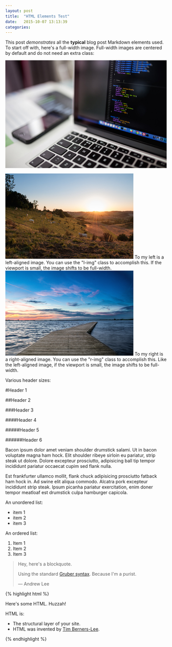 ```yaml
---
layout: post
title:  "HTML Elements Test"
date:   2015-10-07 13:13:39
categories:
---
```

This post _demonstrates_ all the **typical** blog post Markdown elements used. To start off with, here's a full-width image. Full-width images are centered by default and do not need an extra class:

![Example Image](/assets/images/example-image.jpg "Example Image")

<img src="/assets/images/left-example-image.jpg" alt="Left-aligned image" class="l-img">
To my left is a left-aligned image. You can use the "l-img" class to accomplish this. If the viewport is small, the image shifts to be full-width.

<img src="/assets/images/right-example-image.jpg" alt="Left-aligned image" class="r-img">
To my right is a right-aligned image. You can use the "r-img" class to accomplish this. Like the left-aligned image, if the viewport is small, the image shifts to be full-width.

Various header sizes:

#Header 1

##Header 2

###Header 3

####Header 4

#####Header 5

######Header 6

Bacon ipsum dolor amet veniam shoulder drumstick salami. Ut in bacon voluptate magna ham hock. Elit shoulder ribeye sirloin eu pariatur, strip steak ut dolore. Dolore excepteur prosciutto, adipisicing ball tip tempor incididunt pariatur occaecat cupim sed flank nulla.

Est frankfurter ullamco mollit, flank chuck adipisicing prosciutto fatback ham hock in. Ad swine elit aliqua commodo. Alcatra pork excepteur incididunt strip steak. Ipsum picanha pariatur exercitation, enim doner tempor meatloaf est drumstick culpa hamburger capicola.

An unordered list:

- item 1
- item 2
- item 3

An ordered list:

1. Item 1
2. Item 2
3. Item 3

> Hey, here's a blockquote.
>
> Using the standard [Gruber syntax](https://daringfireball.net/projects/markdown/basics). Because I'm a purist.
>
> &#8212; Andrew Lee

{% highlight html %}
<!-- Here's some sample HTML code: -->
<div class="a-class">
    <p>Here's some HTML. Huzzah!</p>
    <p>HTML is:</p>
    <ul>
        <li>The structural layer of your site.</li>
        <li>HTML was invented by <a href="https://en.wikipedia.org/wiki/Tim_Berners-Lee">Tim Berners-Lee</a>.</li>
    </ul>
</div>
{% endhighlight %}

